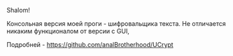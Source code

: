 Shalom!

Консольная версия моей проги - шифровальщика текста. 
Не отличается никаким функционалом от версии с GUI, 

Подробней - https://github.com/analBrotherhood/UCrypt
